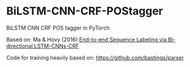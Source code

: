# BiLSTM-CNN-CRF-POStagger
BiLSTM CNN CRF POS tagger in PyTorch

Based on: Ma & Hovy (2016) [End-to-end Sequence Labeling via Bi-directional LSTM-CNNs-CRF](https://arxiv.org/abs/1603.01354)

Code for training heavily based on: https://github.com/bastings/parser
